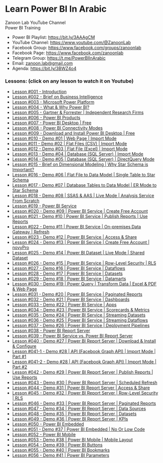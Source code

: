 # Learn Power BI In Arabic
Zanoon Lab YouTube Channel<br/>
Power BI Training<br/>

- Power BI Playlist:  https://bit.ly/3AAAgCM
- YouTube Channel: https://www.youtube.com/@ZanoonLab
- Facebook Group: https://www.facebook.com/groups/zanoonlab
- Facebook Page: https://www.facebook.com/zanoonlab
- Telegram Group: https://t.me/PowerBIInArabic
- Email: zanoon.lab@gmail.com
- Agenda: https://bit.ly/3BWZ4o4

### Lessons: (click on any lesson to watch it on Youtube)
- [Lesson #001 - Introduction](https://youtu.be/P_Nr0FMyn9w)
- [Lesson #002 - Brief on Business Intelligence](https://youtu.be/PIkg4itGFGg)
- [Lesson #003 - Microsoft Power Platform](https://youtu.be/Q5Z7yx_oOPc)
- [Lesson #004 - What & Why Power BI?](https://youtu.be/sCbifot0yUI)
- [Lesson #005 - Gartner & Forrester | Independent Research Firms](https://youtu.be/MTCW3kLSiqs)
- [Lesson #006 - Power BI Products](https://youtu.be/-j52W-BlHyI)
- [Lesson #007 - Power BI Desktop | Free](https://youtu.be/nz9PK3rqJ5U)
- [Lesson #008 - Power BI Connectivity Modes](https://youtu.be/GinvtS0yMYk)
- [Lesson #009 - Download and Install Power BI Desktop | Free](https://youtu.be/q6yADBBHUHM)
- [Lesson #010 - Demo #01 | Web Page | Import Mode](https://youtu.be/RLwYOgEUrmQ)
- [Lesson #011 - Demo #02 | Flat Files (CSV) | Import Mode](https://youtu.be/imo62t3xJpA)
- [Lesson #012 - Demo #03 | Flat File (Excel) | Import Mode](https://youtu.be/GEqpVwzFWq4)
- [Lesson #013 - Demo #04 | Database (SQL Server) | Import Mode](https://youtu.be/nNLy0MIn_Jw)
- [Lesson #014 - Demo #05 | Database (SQL Server) | DirectQuery Mode](https://youtu.be/i_R6ClQtzZ0)
- [Lesson #015 - Brief on Dimensional Modeling | Why Star Schema is Important?](https://youtu.be/mTYsJkuzrr8)
- [Lesson #016 - Demo #06 | Flat File to Data Model | Single Table to Star Schema](https://youtu.be/kcivtpyExEk)
- [Lesson #017 - Demo #07 | Database Tables to Data Model | ER Mode to Star Schema](https://youtu.be/Yv1Ic0rPXN0)
- [Lesson #018 - Demo #08 | SSAS & AAS | Live Mode | Analysis Service From Scratch](https://youtu.be/_qvSFe5e9RM)
- [Lesson #019 - Power BI Service](https://youtu.be/GO-n_i7E-Yk)
- [Lesson #020 - Demo #09 | Power BI Service | Create Free Account](https://youtu.be/z4ElaywUr80)
- [Lesson #021 - Demo #10 | Power BI Service | Publish Reports | Use Reports](https://youtu.be/Z5U2xY9LdJ0)
- [Lesson #022 - Demo #11 | Power BI Service | On-premises Data Gateway | Refresh](https://youtu.be/7Dy5fcchvP4)
- [Lesson #023 - Demo #12 | Power BI Service | Access & Share](https://youtu.be/Z6c16gXe2kc)
- [Lesson #024 - Demo #13 | Power BI Service | Create Free Account | novyPro](https://youtu.be/LO-UZ6RMbJU)
- [Lesson #025 - Demo #14 | Power BI Dataset | Live Mode | Shared Dataset](https://youtu.be/u0A5OhZPUsU)
- [Lesson #026 - Demo #15 | Power BI Service | Row-Level Security | RLS](https://youtu.be/9XzJ-EC8K_g)
- [Lesson #027 - Demo #16 | Power BI Service | Dataflows](https://youtu.be/X8H5R2DbBLQ)
- [Lesson #028 - Demo #17 | Power BI Service | Datasets](https://youtu.be/G48frTf9Zxw)
- [Lesson #029 - Demo #18 | Power BI Service | Datamarts](https://youtu.be/t8fEPwYI_Og)
- [Lesson #030 - Demo #19 | Power Query | Transform Data | Excel & PDF & Web Page](https://youtu.be/R14AHF0mvrc)
- [Lesson #031 - Demo #20 | Power BI Service | Paginated Reports](https://youtu.be/JDG5JKJHBT8)
- [Lesson #032 - Demo #21 | Power BI Service | Dashboards](https://youtu.be/WeZ0alqP1RU)
- [Lesson #033 - Demo #22 | Power BI Service | Apps](https://youtu.be/tLcRvsCFq70)
- [Lesson #034 - Demo #23 | Power BI Service | Scorecards & Metrics](https://youtu.be/nny4vATvoPU)
- [Lesson #035 - Demo #24 | Power BI Service | Streaming Datasets](https://youtu.be/Kfknij2RUUs)
- [Lesson #036 - Demo #25 | Power BI Service | Streaming Dataflows](https://youtu.be/V2AScL9hqII)
- [Lesson #037 - Demo #26 | Power BI Service | Deployment Pipelines](https://youtu.be/UdoQyXoRbzc)
- [Lesson #038 - Power BI Report Server](https://youtu.be/tP_muSzEIdg)
- [Lesson #039 - Power BI Service vs. Power BI Report Server](https://youtu.be/-21RoaDfELc)
- [Lesson #040 - Demo #27 | Power BI Report Server | Download & Install & Configure](https://youtu.be/CJegu5-G7po)
- [Lesson #041-1 - Demo #28 | API (Facebook Graph API) | Import Mode | Part #1](https://youtu.be/-SSjlSnqREo)
- [Lesson #041-2 - Demo #28 | API (Facebook Graph API) | Import Mode | Part #2](https://youtu.be/btABANc_i9M)
- [Lesson #042 - Demo #29 | Power BI Report Server | Publish Reports | Use Reports](https://youtu.be/lDAXOk4FiJQ)
- [Lesson #043 - Demo #30 | Power BI Report Server | Scheduled Refresh](https://youtu.be/fdlv4vLdseA)
- [Lesson #044 - Demo #31 | Power BI Report Server | Access & Share](https://youtu.be/vve3HeFJPVk)
- [Lesson #045 - Demo #32 | Power BI Report Server | Row-Level Security | RLS](https://youtu.be/3ZvmIccZFXo)
- [Lesson #046 - Demo #33 | Power BI Report Server | Paginated Reports](https://youtu.be/DRDvCBih7uo)
- [Lesson #047 - Demo #34 | Power BI Report Server | Data Sources](https://youtu.be/y6DcFgEYatU)
- [Lesson #048 - Demo #35 | Power BI Report Server | Datasets](https://youtu.be/BnfjzJrpvic)
- [Lesson #049 - Demo #36 | Power BI Report Server | KPIs](https://youtu.be/pcCGfwXsGjc)
- [Lesson #050 - Power BI Embedded](https://youtu.be/774LPo8NJlY)
- [Lesson #051 - Demo #37 | Power BI Embedded | No Or Low Code](https://youtu.be/bT81WGXzGQ0)
- [Lesson #052 - Power BI Mobile](https://youtu.be/Lexf7BCry54)
- [Lesson #053 - Demo #38 | Power BI Mobile | Mobile Layout](https://youtu.be/eqXnVBWMyxc)
- [Lesson #054 - Demo #39 | Power BI Buttons](https://youtu.be/q5BnP-dGPD8)
- [Lesson #055 - Demo #40 | Power BI Bookmarks](https://youtu.be/S6F4hdJe6wA)
- [Lesson #056 - Demo #41 | Power BI Parameters](https://youtu.be/crZgRZWf9tw)